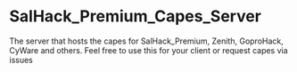 # SalHack_Premium_Capes_Server
The server that hosts the capes for SalHack_Premium, Zenith, GoproHack, CyWare and others.
Feel free to use this for your client or request capes via issues
